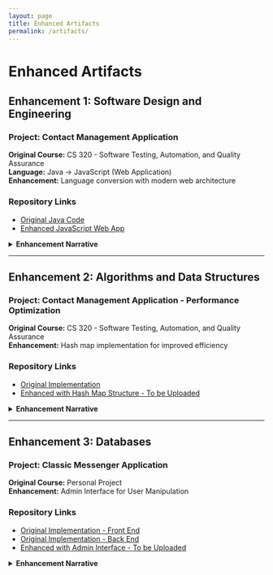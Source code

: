 ```yaml
---
layout: page
title: Enhanced Artifacts
permalink: /artifacts/
---
```


# Enhanced Artifacts

## Enhancement 1: Software Design and Engineering

### Project: Contact Management Application
**Original Course:** CS 320 - Software Testing, Automation, and Quality Assurance  
**Language:** Java → JavaScript (Web Application)  
**Enhancement:** Language conversion with modern web architecture

### Repository Links
- [Original Java Code](https://github.com/Chris-Merced/CS320ContactServiceOriginal)
- [Enhanced JavaScript Web App](https://github.com/Chris-Merced/CapstoneContactsApplication)

<details>
<summary><strong>Enhancement Narrative</strong></summary>

### Artifact Description
The artifact I selected is a Java contact management system originally created for CS 320 (Software Testing, Automation, and Quality Assurance). The original implementation consisted of two classes: Contact and ContactService, which provided basic CRUD operations for managing contact information in a console application. It was a straightforward implementation that demonstrated object-oriented programming principles but remained limited to command-line interaction.

### Justification for Inclusion
I selected this artifact because it provided an excellent opportunity to demonstrate comprehensive skill development across multiple areas of software engineering. The enhancement process allowed me to showcase critical competencies that align with industry standards in modern web development and my own personal growth.
The transformation from Java to JavaScript demonstrated my adaptability and proficiency in multiple programming languages. I implemented ES6+ features including modern class syntax, modules, and arrow functions, showing mastery of contemporary JavaScript development practices. The integration of webpack as a build tool demonstrated my understanding of modern development workflows, including module bundling, code optimization, and asset management.
I added localStorage persistence for client-side data management, form validation for better user experience, and deployed the application to GitHub Pages using modern DevOps practices.

### Course Outcomes Addressed
- **Outcome 2:** Professional-Quality Communication was met through comprehensive documentation including detailed README files, inline code comments, and clear architectural explanations. The responsive web interface created an intuitive user experience that effectively communicates functionality. The modular file structure and consistent naming conventions reflect professional communication through code organization.
- **Outcome 3:** Design and Evaluate Computing Solutions was demonstrated through the architectural transformation that required careful analysis of the original Java implementation and strategic decisions about leveraging JavaScript's capabilities. I evaluated different storage options for client-side persistence and implemented efficient form validation algorithms. The webpack configuration process involved analyzing build optimization strategies and making informed decisions about performance and deployment.
- **Outcome 4:** Innovative Techniques and Tools was extensively demonstrated through the use of webpack 5 for module bundling, modern JavaScript features, Babel transpilation for browser compatibility, and GitHub Pages deployment strategy. These tools reflect current industry practices and emerging technologies.
  
### Enhancement Process
During the conversion from Java to JavaScript, I learned several key concepts:

The enhancement process provided significant learning experiences and presented challenges that strengthened my technical capabilities.
The initial challenge involved mapping object-oriented Java concepts to JavaScript's prototype-based model, leading to a deeper understanding of different programming paradigms. ES6 class syntax provided familiar structure while requiring adaptation to JavaScript's unique features.
Implementing localStorage required understanding browser security models and data serialization challenges not present in the original Java implementation. Working through these limitations developed practical knowledge of web platform constraints.
This enhancement also changed my approach to software development by forcing me to emphasize class based structure implementation, professional organizational techniques in project structure, and a refreshment on deployment strategies. The experience of transforming a working application into a professionally deployable system provided insights into the software development lifecycle beyond academic exercises. 
The enhancement successfully demonstrated software engineering principles.

### Challenges Faced
- **Data Validation**: Implementing robust client-side validation without server-side backup required careful consideration of edge cases
- **State Management**: Managing application state in a stateless web environment presented unique challenges compared to the object-oriented approach
- **Cross-Browser Compatibility**: Ensuring localStorage functionality works consistently across different browsers

### Skills Demonstrated
- **Language Migration**: Successfully converted complex business logic between programming paradigms
- **Web Development**: Created a fully functional single-page application with modern JavaScript
- **Documentation**: Provided clear README and deployment instructions for GitHub Pages hosting
- **User Interface Design**: Implemented responsive, accessible design patterns




</details>

---

## Enhancement 2: Algorithms and Data Structures

### Project: Contact Management Application - Performance Optimization
**Original Course:** CS 320 - Software Testing, Automation, and Quality Assurance  
**Enhancement:** Hash map implementation for improved efficiency

### Repository Links
- [Original Implementation](https://github.com/Chris-Merced/CS320ContactServiceOriginal)
- [Enhanced with Hash Map Structure - To be Uploaded]()

<details>
<summary><strong>Enhancement Narrative</strong></summary>

### Artifact Description

### Justification for Inclusion


### Enhancement Process

</details>

---

## Enhancement 3: Databases

### Project: Classic Messenger Application
**Original Course:** Personal Project  
**Enhancement:** Admin Interface for User Manipulation

### Repository Links
- [Original Implementation - Front End](https://github.com/Chris-Merced/Classic-Messenger-App-Frontend)
- [Original Implementation - Back End](https://github.com/Chris-Merced/Classic-Messenger-App-Backend)
- [Enhanced with Admin Interface - To be Uploaded]()

<details>
<summary><strong>Enhancement Narrative</strong></summary>

### Artifact Description

### Justification for Inclusion


### Enhancement Process

</details>

